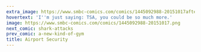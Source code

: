 ```yaml
---
extra_image: https://www.smbc-comics.com/comics/1445092988-20151017after.png
hovertext: 'I''m just saying: TSA, you could be so much more.'
image: https://www.smbc-comics.com/comics/1445092988-20151017.png
next_comic: shark-attacks
prev_comic: a-new-kind-of-gym
title: Airport Security
---
```


